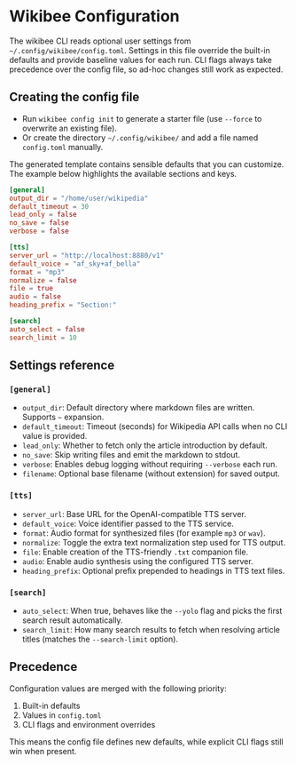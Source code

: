 # Wikibee Configuration

The wikibee CLI reads optional user settings from
`~/.config/wikibee/config.toml`. Settings in this file override the built-in
defaults and provide baseline values for each run. CLI flags always take
precedence over the config file, so ad-hoc changes still work as expected.

## Creating the config file

- Run `wikibee config init` to generate a starter file (use `--force` to
  overwrite an existing file).
- Or create the directory `~/.config/wikibee/` and add a file named
  `config.toml` manually.

The generated template contains sensible defaults that you can customize. The
example below highlights the available sections and keys.

```toml
[general]
output_dir = "/home/user/wikipedia"
default_timeout = 30
lead_only = false
no_save = false
verbose = false

[tts]
server_url = "http://localhost:8880/v1"
default_voice = "af_sky+af_bella"
format = "mp3"
normalize = false
file = true
audio = false
heading_prefix = "Section:"

[search]
auto_select = false
search_limit = 10
```

## Settings reference

### `[general]`

- `output_dir`: Default directory where markdown files are written. Supports
  `~` expansion.
- `default_timeout`: Timeout (seconds) for Wikipedia API calls when no CLI
  value is provided.
- `lead_only`: Whether to fetch only the article introduction by default.
- `no_save`: Skip writing files and emit the markdown to stdout.
- `verbose`: Enables debug logging without requiring `--verbose` each run.
- `filename`: Optional base filename (without extension) for saved output.

### `[tts]`

- `server_url`: Base URL for the OpenAI-compatible TTS server.
- `default_voice`: Voice identifier passed to the TTS service.
- `format`: Audio format for synthesized files (for example `mp3` or `wav`).
- `normalize`: Toggle the extra text normalization step used for TTS output.
- `file`: Enable creation of the TTS-friendly `.txt` companion file.
- `audio`: Enable audio synthesis using the configured TTS server.
- `heading_prefix`: Optional prefix prepended to headings in TTS text files.

### `[search]`

- `auto_select`: When true, behaves like the `--yolo` flag and picks the first
  search result automatically.
- `search_limit`: How many search results to fetch when resolving article
  titles (matches the `--search-limit` option).

## Precedence

Configuration values are merged with the following priority:

1. Built-in defaults
2. Values in `config.toml`
3. CLI flags and environment overrides

This means the config file defines new defaults, while explicit CLI flags still
win when present.
